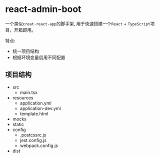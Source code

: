 # react-admin-boot

一个类似`creat-react-app`的脚手架, 用于快速搭建一个`React` + `TypeScript`项目，开箱即用。

特点:

-	统一项目结构
-	根据环境变量启用不同配置


## 项目结构

-	src
	-	main.tsx
-	resources
	-	application.yml
	-	application-dev.yml
	-	template.html
-	mocks
-	static
-	config
	-	.postcssrc.js
	-	jest.config.js
	-	webpack.config.js
-	dist


